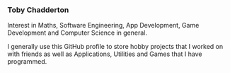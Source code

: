 ### Toby Chadderton

Interest in Maths, Software Engineering, App Development,
Game Development and Computer Science in general.

I generally use this GitHub profile to store hobby projects that I worked on with
friends as well as Applications, Utilities and Games that I have programmed.
